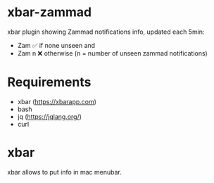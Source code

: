 # xbar-zammad
xbar plugin showing Zammad notifications info, updated each 5min:
- Zam ✅ if none unseen and
- Zam n ❌ otherwise (n = number of unseen zammad notifications)

# Requirements
- xbar (https://xbarapp.com)
- bash
- jq (https://jqlang.org/)
- curl

# xbar
xbar allows to put info in mac menubar.

